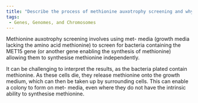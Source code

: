 ```yaml
---
title: "Describe the process of methionine auxotrophy screening and why it can be challenging to interpret the results."
tags:
 - Genes, Genomes, and Chromosomes
---
```

Methionine auxotrophy screening involves using met- media (growth media lacking the amino acid methionine) to screen for bacteria containing the MET15 gene (or another gene enabling the synthesis of methionine) allowing them to synthesise methionine independently. 

It can be challenging to interpret the results, as the bacteria plated contain methionine. As these cells die, they release methionine onto the growth medium, which can then be taken up by surrounding cells. This can enable a colony to form on met- media, even where they do not have the intrinsic ability to synthesise methionine. 
